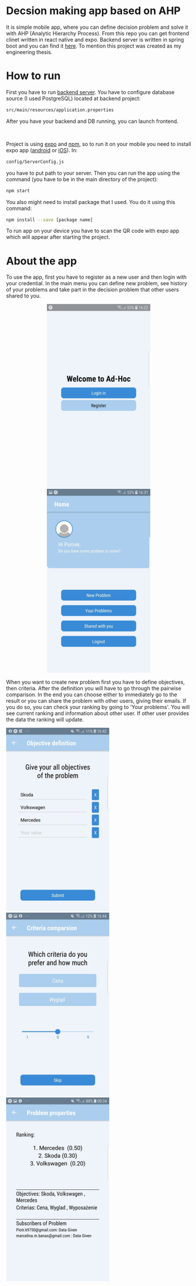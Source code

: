 # Decsion making app based on AHP

It is simple mobile app, where you can define decision problem and solve it with AHP (Analytic Hierarchy Process).
From this repo you can get frontend clinet written in react native and expo. Backend server is written in spring boot and you can find it [here](https://github.com/PiotrKedra/adhoc-backend).
To mention this project was created as my engineering thesis.

# How to run
 
First you have to run [backend server](https://github.com/PiotrKedra/adhoc-backend). You have to configure database source (I used PostgreSQL) located at backend project: 
```bash
src/main/resources/application.properties
```
After you have your backend and DB running, you can launch frontend.

<br/>

Project is using [expo](https://expo.io/) and [npm](https://nodejs.org/en/download/), so to run it on your mobile you need to install expo app ([android](https://play.google.com/store/apps/details?id=host.exp.exponent&hl=en_US) or [iOS](https://apps.apple.com/us/app/expo-client/id982107779)). 
In: 
```bash
config/ServerConfig.js
```
you have to put path to your server.
Then you can run the app using the command (you have to be in the main directory of the project):
```bash
npm start
```
You also might need to install package that I used. You do it using this command:
```bash
npm install --save [package name]
```

To run app on your device you have to scan the QR code with expo app which will appear after starting the project.

# About the app

To use the app, first you have to register as a new user and then login with your credential. 
In the main menu you can define new problem, see history of your problems and take part in the decision problem that other users shared to you.

<p align="center">
  <img src="/images/welcomeScreen.jpg" height="500"/>
  <img src="/images/homeScreen.jpg" height="500" />
</p>

When you want to create new problem first you have to define objectives, then criteria. After the definition you will have to go through the pairwise comparison. In the end you can choose either to immediately go to the result or you can share the problem with other users, giving their emails. If you do so, you can check your ranking by going to 'Your problems'. You will see current ranking and information about other user. If other user provides the data the ranking will update.

<div>
   <img src="/images/celeScreen.jpg" height="500"/>
   <img src="/images/k-cena1.jpg" height="500"/>
   <img src="/images/mar2.jpg" height="500"/>
</div>
